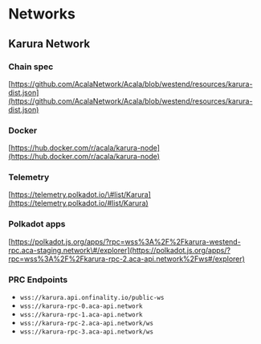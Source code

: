 # Networks

## Karura Network

### Chain spec

[https://github.com/AcalaNetwork/Acala/blob/westend/resources/karura-dist.json](https://github.com/AcalaNetwork/Acala/blob/westend/resources/karura-dist.json)

### Docker

[https://hub.docker.com/r/acala/karura-node](https://hub.docker.com/r/acala/karura-node)

### Telemetry

[https://telemetry.polkadot.io/\#list/Karura](https://telemetry.polkadot.io/#list/Karura)

### Polkadot apps

[https://polkadot.js.org/apps/?rpc=wss%3A%2F%2Fkarura-westend-rpc.aca-staging.network\#/explorer](https://polkadot.js.org/apps/?rpc=wss%3A%2F%2Fkarura-rpc-2.aca-api.network%2Fws#/explorer)

### PRC Endpoints

* `wss://karura.api.onfinality.io/public-ws`
* `wss://karura-rpc-0.aca-api.network`
* `wss://karura-rpc-1.aca-api.network`
* `wss://karura-rpc-2.aca-api.network/ws`
* `wss://karura-rpc-3.aca-api.network/ws`

